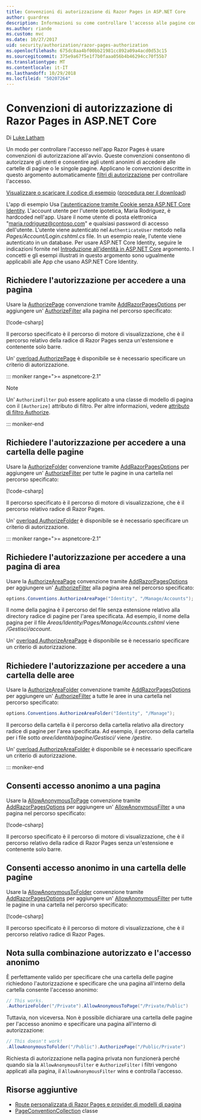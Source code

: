```yaml
---
title: Convenzioni di autorizzazione di Razor Pages in ASP.NET Core
author: guardrex
description: Informazioni su come controllare l'accesso alle pagine con le convenzioni di autorizzano gli utenti e consentono agli utenti anonimi di accedere alle pagine o le cartelle di pagine.
ms.author: riande
ms.custom: mvc
ms.date: 10/27/2017
uid: security/authorization/razor-pages-authorization
ms.openlocfilehash: 675dc8aa4bf00bb21981cc892a09a4acd0d53c15
ms.sourcegitcommit: 375e9a67f5e1f7b0faaa056b4b46294cc70f55b7
ms.translationtype: MT
ms.contentlocale: it-IT
ms.lasthandoff: 10/29/2018
ms.locfileid: "50207264"
---
```

# <a name="razor-pages-authorization-conventions-in-aspnet-core"></a>Convenzioni di autorizzazione di Razor Pages in ASP.NET Core

Di [Luke Latham](https://github.com/guardrex)

Un modo per controllare l'accesso nell'app Razor Pages è usare convenzioni di autorizzazione all'avvio. Queste convenzioni consentono di autorizzare gli utenti e consentire agli utenti anonimi di accedere alle cartelle di pagine o le singole pagine. Applicano le convenzioni descritte in questo argomento automaticamente [filtri di autorizzazione](xref:mvc/controllers/filters#authorization-filters) per controllare l'accesso.

[Visualizzare o scaricare il codice di esempio](https://github.com/aspnet/Docs/tree/master/aspnetcore/security/authorization/razor-pages-authorization/samples) ([procedura per il download](xref:index#how-to-download-a-sample))

L'app di esempio Usa [l'autenticazione tramite Cookie senza ASP.NET Core Identity](xref:security/authentication/cookie). L'account utente per l'utente ipotetica, Maria Rodriguez, è hardcoded nell'app. Usare il nome utente di posta elettronica "maria.rodriguez@contoso.com" e qualsiasi password di accesso dell'utente. L'utente viene autenticato nel `AuthenticateUser` metodo nella *Pages/Account/Login.cshtml.cs* file. In un esempio reale, l'utente viene autenticato in un database. Per usare ASP.NET Core Identity, seguire le indicazioni fornite nel [Introduzione all'identità in ASP.NET Core](xref:security/authentication/identity) argomento. I concetti e gli esempi illustrati in questo argomento sono ugualmente applicabili alle App che usano ASP.NET Core Identity.

## <a name="require-authorization-to-access-a-page"></a>Richiedere l'autorizzazione per accedere a una pagina

Usare la [AuthorizePage](/dotnet/api/microsoft.extensions.dependencyinjection.pageconventioncollectionextensions.authorizepage) convenzione tramite [AddRazorPagesOptions](/dotnet/api/microsoft.extensions.dependencyinjection.mvcrazorpagesmvcbuilderextensions.addrazorpagesoptions) per aggiungere un' [AuthorizeFilter](/dotnet/api/microsoft.aspnetcore.mvc.authorization.authorizefilter) alla pagina nel percorso specificato:

[!code-csharp[](razor-pages-authorization/samples/2.x/AuthorizationSample/Startup.cs?name=snippet1&highlight=2,4)]

Il percorso specificato è il percorso di motore di visualizzazione, che è il percorso relativo della radice di Razor Pages senza un'estensione e contenente solo barre.

Un' [overload AuthorizePage](/dotnet/api/microsoft.extensions.dependencyinjection.pageconventioncollectionextensions.authorizepage#Microsoft_Extensions_DependencyInjection_PageConventionCollectionExtensions_AuthorizePage_Microsoft_AspNetCore_Mvc_ApplicationModels_PageConventionCollection_System_String_System_String_) è disponibile se è necessario specificare un criterio di autorizzazione.

::: moniker range=">= aspnetcore-2.1"

> [!NOTE]
> Un' `AuthorizeFilter` può essere applicato a una classe di modello di pagina con il `[Authorize]` attributo di filtro. Per altre informazioni, vedere [attributo di filtro Authorize](xref:razor-pages/filter#authorize-filter-attribute).

::: moniker-end

## <a name="require-authorization-to-access-a-folder-of-pages"></a>Richiedere l'autorizzazione per accedere a una cartella delle pagine

Usare la [AuthorizeFolder](/dotnet/api/microsoft.extensions.dependencyinjection.pageconventioncollectionextensions.authorizefolder) convenzione tramite [AddRazorPagesOptions](/dotnet/api/microsoft.extensions.dependencyinjection.mvcrazorpagesmvcbuilderextensions.addrazorpagesoptions) per aggiungere un' [AuthorizeFilter](/dotnet/api/microsoft.aspnetcore.mvc.authorization.authorizefilter) per tutte le pagine in una cartella nel percorso specificato:

[!code-csharp[](razor-pages-authorization/samples/2.x/AuthorizationSample/Startup.cs?name=snippet1&highlight=2,5)]

Il percorso specificato è il percorso di motore di visualizzazione, che è il percorso relativo radice di Razor Pages.

Un' [overload AuthorizeFolder](/dotnet/api/microsoft.extensions.dependencyinjection.pageconventioncollectionextensions.authorizefolder#Microsoft_Extensions_DependencyInjection_PageConventionCollectionExtensions_AuthorizeFolder_Microsoft_AspNetCore_Mvc_ApplicationModels_PageConventionCollection_System_String_System_String_) è disponibile se è necessario specificare un criterio di autorizzazione.

::: moniker range=">= aspnetcore-2.1"

## <a name="require-authorization-to-access-an-area-page"></a>Richiedere l'autorizzazione per accedere a una pagina di area

Usare la [AuthorizeAreaPage](/dotnet/api/microsoft.extensions.dependencyinjection.pageconventioncollectionextensions.authorizeareapage) convenzione tramite [AddRazorPagesOptions](/dotnet/api/microsoft.extensions.dependencyinjection.mvcrazorpagesmvcbuilderextensions.addrazorpagesoptions) per aggiungere un' [AuthorizeFilter](/dotnet/api/microsoft.aspnetcore.mvc.authorization.authorizefilter) alla pagina area nel percorso specificato:

```csharp
options.Conventions.AuthorizeAreaPage("Identity", "/Manage/Accounts");
```

Il nome della pagina è il percorso del file senza estensione relativo alla directory radice di pagine per l'area specificata. Ad esempio, il nome della pagina per il file *Areas/Identity/Pages/Manage/Accounts.cshtml* viene */Gestisci/account*.

Un' [overload AuthorizeAreaPage](/dotnet/api/microsoft.extensions.dependencyinjection.pageconventioncollectionextensions.authorizeareapage#Microsoft_Extensions_DependencyInjection_PageConventionCollectionExtensions_AuthorizeAreaPage_Microsoft_AspNetCore_Mvc_ApplicationModels_PageConventionCollection_System_String_System_String_System_String_) è disponibile se è necessario specificare un criterio di autorizzazione.

## <a name="require-authorization-to-access-a-folder-of-areas"></a>Richiedere l'autorizzazione per accedere a una cartella delle aree

Usare la [AuthorizeAreaFolder](/dotnet/api/microsoft.extensions.dependencyinjection.pageconventioncollectionextensions.authorizeareafolder) convenzione tramite [AddRazorPagesOptions](/dotnet/api/microsoft.extensions.dependencyinjection.mvcrazorpagesmvcbuilderextensions.addrazorpagesoptions) per aggiungere un' [AuthorizeFilter](/dotnet/api/microsoft.aspnetcore.mvc.authorization.authorizefilter) a tutte le aree in una cartella nel percorso specificato:

```csharp
options.Conventions.AuthorizeAreaFolder("Identity", "/Manage");
```

Il percorso della cartella è il percorso della cartella relativo alla directory radice di pagine per l'area specificata. Ad esempio, il percorso della cartella per i file sotto *aree/identità/pagine/Gestisci/* viene */gestire*.

Un' [overload AuthorizeAreaFolder](/dotnet/api/microsoft.extensions.dependencyinjection.pageconventioncollectionextensions.authorizeareafolder#Microsoft_Extensions_DependencyInjection_PageConventionCollectionExtensions_AuthorizeAreaFolder_Microsoft_AspNetCore_Mvc_ApplicationModels_PageConventionCollection_System_String_System_String_System_String_) è disponibile se è necessario specificare un criterio di autorizzazione.

::: moniker-end

## <a name="allow-anonymous-access-to-a-page"></a>Consenti accesso anonimo a una pagina

Usare la [AllowAnonymousToPage](/dotnet/api/microsoft.extensions.dependencyinjection.pageconventioncollectionextensions.allowanonymoustopage) convenzione tramite [AddRazorPagesOptions](/dotnet/api/microsoft.extensions.dependencyinjection.mvcrazorpagesmvcbuilderextensions.addrazorpagesoptions) per aggiungere un' [AllowAnonymousFilter](/dotnet/api/microsoft.aspnetcore.mvc.authorization.allowanonymousfilter) a una pagina nel percorso specificato:

[!code-csharp[](razor-pages-authorization/samples/2.x/AuthorizationSample/Startup.cs?name=snippet1&highlight=2,6)]

Il percorso specificato è il percorso di motore di visualizzazione, che è il percorso relativo della radice di Razor Pages senza un'estensione e contenente solo barre.

## <a name="allow-anonymous-access-to-a-folder-of-pages"></a>Consenti accesso anonimo in una cartella delle pagine

Usare la [AllowAnonymousToFolder](/dotnet/api/microsoft.extensions.dependencyinjection.pageconventioncollectionextensions.allowanonymoustofolder) convenzione tramite [AddRazorPagesOptions](/dotnet/api/microsoft.extensions.dependencyinjection.mvcrazorpagesmvcbuilderextensions.addrazorpagesoptions) per aggiungere un' [AllowAnonymousFilter](/dotnet/api/microsoft.aspnetcore.mvc.authorization.allowanonymousfilter) per tutte le pagine in una cartella nel percorso specificato:

[!code-csharp[](razor-pages-authorization/samples/2.x/AuthorizationSample/Startup.cs?name=snippet1&highlight=2,7)]

Il percorso specificato è il percorso di motore di visualizzazione, che è il percorso relativo radice di Razor Pages.

## <a name="note-on-combining-authorized-and-anonymous-access"></a>Nota sulla combinazione autorizzato e l'accesso anonimo

È perfettamente valido per specificare che una cartella delle pagine richiedono l'autorizzazione e specificare che una pagina all'interno della cartella consente l'accesso anonimo:

```csharp
// This works.
.AuthorizeFolder("/Private").AllowAnonymousToPage("/Private/Public")
```

Tuttavia, non viceversa. Non è possibile dichiarare una cartella delle pagine per l'accesso anonimo e specificare una pagina all'interno di autorizzazione:

```csharp
// This doesn't work!
.AllowAnonymousToFolder("/Public").AuthorizePage("/Public/Private") 
```

Richiesta di autorizzazione nella pagina privata non funzionerà perché quando sia la `AllowAnonymousFilter` e `AuthorizeFilter` i filtri vengono applicati alla pagina, il `AllowAnonymousFilter` wins e controlla l'accesso.

## <a name="additional-resources"></a>Risorse aggiuntive

* [Route personalizzata di Razor Pages e provider di modelli di pagina](xref:razor-pages/razor-pages-conventions)
* [PageConventionCollection](/dotnet/api/microsoft.aspnetcore.mvc.applicationmodels.pageconventioncollection) classe

